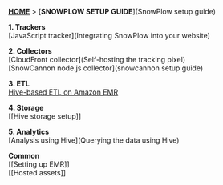 [**HOME**](Home) > [**SNOWPLOW SETUP GUIDE**](SnowPlow setup guide)

**1. Trackers**  
[JavaScript tracker](Integrating SnowPlow into your website)  

**2. Collectors**  
[CloudFront collector](Self-hosting the tracking pixel)  
[SnowCannon node.js collector](snowcannon setup guide)

**3. ETL**  
[Hive-based ETL on Amazon EMR](Deploying-EmrEtlRunner)

**4. Storage**  
[[Hive storage setup]]

**5. Analytics**  
[Analysis using Hive](Querying the data using Hive)  

**Common**  
[[Setting up EMR]]  
[[Hosted assets]]  